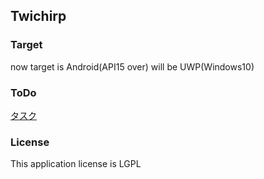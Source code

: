 ## Twichirp

### Target
now target is Android(API15 over)
will be UWP(Windows10) 

### ToDo
[タスク](https://github.com/MeilCli/Twichirp/projects/1)

### License
This application license is LGPL